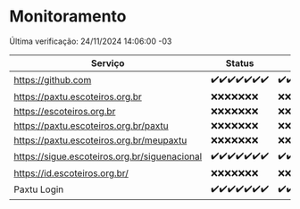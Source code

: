 # Monitoramento

Última verificação: 24/11/2024 14:06:00 -03

|Serviço|Status|Últimas 24h|
|---|---|---|
|https://github.com|<span title="2024-11-17: OK=23">✔️</span><span title="2024-11-18: OK=23">✔️</span><span title="2024-11-19: OK=23">✔️</span><span title="2024-11-20: OK=23">✔️</span><span title="2024-11-21: OK=23">✔️</span><span title="2024-11-22: OK=23">✔️</span><span title="2024-11-23: OK=16">✔️</span>|<span title="23/11/2024 14:07:00 -03 : 200">✔️</span><span title="23/11/2024 15:10:00 -03 : 200">✔️</span><span title="23/11/2024 16:05:00 -03 : 200">✔️</span><span title="23/11/2024 17:08:00 -03 : 200">✔️</span><span title="23/11/2024 18:07:00 -03 : 200">✔️</span><span title="23/11/2024 19:07:00 -03 : 200">✔️</span><span title="23/11/2024 20:07:00 -03 : 200">✔️</span><span title="23/11/2024 21:45:00 -03 : 200">✔️</span><span title="23/11/2024 23:22:00 -03 : 200">✔️</span><span title="24/11/2024 00:26:00 -03 : 200">✔️</span><span title="24/11/2024 01:11:00 -03 : 200">✔️</span><span title="24/11/2024 02:08:00 -03 : 200">✔️</span><span title="24/11/2024 03:11:00 -03 : 200">✔️</span><span title="24/11/2024 04:07:00 -03 : 200">✔️</span><span title="24/11/2024 05:10:00 -03 : 200">✔️</span><span title="24/11/2024 06:07:00 -03 : 200">✔️</span><span title="24/11/2024 07:09:00 -03 : 200">✔️</span><span title="24/11/2024 08:06:00 -03 : 200">✔️</span><span title="24/11/2024 09:14:00 -03 : 200">✔️</span><span title="24/11/2024 10:15:00 -03 : 200">✔️</span><span title="24/11/2024 11:07:00 -03 : 200">✔️</span><span title="24/11/2024 12:08:00 -03 : 200">✔️</span><span title="24/11/2024 13:09:00 -03 : 200">✔️</span><span title="24/11/2024 14:06:00 -03 : 200">✔️</span>|
|https://paxtu.escoteiros.org.br|<span title="2024-11-17: Falhas=23">❌</span><span title="2024-11-18: Falhas=23">❌</span><span title="2024-11-19: Falhas=23">❌</span><span title="2024-11-20: Falhas=23">❌</span><span title="2024-11-21: Falhas=23">❌</span><span title="2024-11-22: Falhas=23">❌</span><span title="2024-11-23: Falhas=16">❌</span>|<span title="23/11/2024 14:07:00 -03 : 403">❌</span><span title="23/11/2024 15:10:00 -03 : 403">❌</span><span title="23/11/2024 16:05:00 -03 : 403">❌</span><span title="23/11/2024 17:08:00 -03 : 403">❌</span><span title="23/11/2024 18:07:00 -03 : 403">❌</span><span title="23/11/2024 19:07:00 -03 : 403">❌</span><span title="23/11/2024 20:07:00 -03 : 403">❌</span><span title="23/11/2024 21:45:00 -03 : 403">❌</span><span title="23/11/2024 23:22:00 -03 : 403">❌</span><span title="24/11/2024 00:26:00 -03 : 403">❌</span><span title="24/11/2024 01:11:00 -03 : 403">❌</span><span title="24/11/2024 02:08:00 -03 : 403">❌</span><span title="24/11/2024 03:11:00 -03 : 403">❌</span><span title="24/11/2024 04:07:00 -03 : 403">❌</span><span title="24/11/2024 05:10:00 -03 : 403">❌</span><span title="24/11/2024 06:07:00 -03 : 403">❌</span><span title="24/11/2024 07:09:00 -03 : 403">❌</span><span title="24/11/2024 08:06:00 -03 : 403">❌</span><span title="24/11/2024 09:14:00 -03 : 403">❌</span><span title="24/11/2024 10:15:00 -03 : 403">❌</span><span title="24/11/2024 11:07:00 -03 : 403">❌</span><span title="24/11/2024 12:08:00 -03 : 403">❌</span><span title="24/11/2024 13:09:00 -03 : 403">❌</span><span title="24/11/2024 14:06:00 -03 : 403">❌</span>|
|https://escoteiros.org.br|<span title="2024-11-17: Falhas=23">❌</span><span title="2024-11-18: Falhas=23">❌</span><span title="2024-11-19: Falhas=23">❌</span><span title="2024-11-20: Falhas=23">❌</span><span title="2024-11-21: Falhas=23">❌</span><span title="2024-11-22: Falhas=23">❌</span><span title="2024-11-23: Falhas=16">❌</span>|<span title="23/11/2024 14:07:00 -03 : 403">❌</span><span title="23/11/2024 15:10:00 -03 : 403">❌</span><span title="23/11/2024 16:05:00 -03 : 403">❌</span><span title="23/11/2024 17:08:00 -03 : 403">❌</span><span title="23/11/2024 18:07:00 -03 : 403">❌</span><span title="23/11/2024 19:07:00 -03 : 403">❌</span><span title="23/11/2024 20:07:00 -03 : 403">❌</span><span title="23/11/2024 21:45:00 -03 : 403">❌</span><span title="23/11/2024 23:22:00 -03 : 403">❌</span><span title="24/11/2024 00:26:00 -03 : 403">❌</span><span title="24/11/2024 01:11:00 -03 : 403">❌</span><span title="24/11/2024 02:08:00 -03 : 403">❌</span><span title="24/11/2024 03:11:00 -03 : 403">❌</span><span title="24/11/2024 04:07:00 -03 : 403">❌</span><span title="24/11/2024 05:10:00 -03 : 403">❌</span><span title="24/11/2024 06:07:00 -03 : 403">❌</span><span title="24/11/2024 07:09:00 -03 : 403">❌</span><span title="24/11/2024 08:06:00 -03 : 403">❌</span><span title="24/11/2024 09:14:00 -03 : 403">❌</span><span title="24/11/2024 10:15:00 -03 : 403">❌</span><span title="24/11/2024 11:07:00 -03 : 403">❌</span><span title="24/11/2024 12:08:00 -03 : 403">❌</span><span title="24/11/2024 13:09:00 -03 : 403">❌</span><span title="24/11/2024 14:06:00 -03 : 403">❌</span>|
|https://paxtu.escoteiros.org.br/paxtu|<span title="2024-11-17: Falhas=23">❌</span><span title="2024-11-18: Falhas=23">❌</span><span title="2024-11-19: Falhas=23">❌</span><span title="2024-11-20: Falhas=23">❌</span><span title="2024-11-21: Falhas=23">❌</span><span title="2024-11-22: Falhas=23">❌</span><span title="2024-11-23: Falhas=16">❌</span>|<span title="23/11/2024 14:07:00 -03 : 403">❌</span><span title="23/11/2024 15:10:00 -03 : 403">❌</span><span title="23/11/2024 16:05:00 -03 : 403">❌</span><span title="23/11/2024 17:08:00 -03 : 403">❌</span><span title="23/11/2024 18:07:00 -03 : 403">❌</span><span title="23/11/2024 19:07:00 -03 : 403">❌</span><span title="23/11/2024 20:07:00 -03 : 403">❌</span><span title="23/11/2024 21:45:00 -03 : 403">❌</span><span title="23/11/2024 23:22:00 -03 : 403">❌</span><span title="24/11/2024 00:26:00 -03 : 403">❌</span><span title="24/11/2024 01:11:00 -03 : 403">❌</span><span title="24/11/2024 02:08:00 -03 : 403">❌</span><span title="24/11/2024 03:11:00 -03 : 403">❌</span><span title="24/11/2024 04:07:00 -03 : 403">❌</span><span title="24/11/2024 05:10:00 -03 : 403">❌</span><span title="24/11/2024 06:07:00 -03 : 403">❌</span><span title="24/11/2024 07:09:00 -03 : 403">❌</span><span title="24/11/2024 08:06:00 -03 : 403">❌</span><span title="24/11/2024 09:14:00 -03 : 403">❌</span><span title="24/11/2024 10:15:00 -03 : 403">❌</span><span title="24/11/2024 11:07:00 -03 : 403">❌</span><span title="24/11/2024 12:08:00 -03 : 403">❌</span><span title="24/11/2024 13:09:00 -03 : 403">❌</span><span title="24/11/2024 14:06:00 -03 : 403">❌</span>|
|https://paxtu.escoteiros.org.br/meupaxtu|<span title="2024-11-17: Falhas=23">❌</span><span title="2024-11-18: Falhas=23">❌</span><span title="2024-11-19: Falhas=23">❌</span><span title="2024-11-20: Falhas=23">❌</span><span title="2024-11-21: Falhas=23">❌</span><span title="2024-11-22: Falhas=23">❌</span><span title="2024-11-23: Falhas=16">❌</span>|<span title="23/11/2024 14:07:00 -03 : 403">❌</span><span title="23/11/2024 15:10:00 -03 : 403">❌</span><span title="23/11/2024 16:05:00 -03 : 403">❌</span><span title="23/11/2024 17:08:00 -03 : 403">❌</span><span title="23/11/2024 18:07:00 -03 : 403">❌</span><span title="23/11/2024 19:07:00 -03 : 403">❌</span><span title="23/11/2024 20:07:00 -03 : 403">❌</span><span title="23/11/2024 21:45:00 -03 : 403">❌</span><span title="23/11/2024 23:22:00 -03 : 403">❌</span><span title="24/11/2024 00:26:00 -03 : 403">❌</span><span title="24/11/2024 01:11:00 -03 : 403">❌</span><span title="24/11/2024 02:08:00 -03 : 403">❌</span><span title="24/11/2024 03:11:00 -03 : 403">❌</span><span title="24/11/2024 04:07:00 -03 : 403">❌</span><span title="24/11/2024 05:10:00 -03 : 403">❌</span><span title="24/11/2024 06:07:00 -03 : 403">❌</span><span title="24/11/2024 07:09:00 -03 : 403">❌</span><span title="24/11/2024 08:06:00 -03 : 403">❌</span><span title="24/11/2024 09:14:00 -03 : 403">❌</span><span title="24/11/2024 10:15:00 -03 : 403">❌</span><span title="24/11/2024 11:07:00 -03 : 403">❌</span><span title="24/11/2024 12:08:00 -03 : 403">❌</span><span title="24/11/2024 13:09:00 -03 : 403">❌</span><span title="24/11/2024 14:06:00 -03 : 403">❌</span>|
|https://sigue.escoteiros.org.br/siguenacional|<span title="2024-11-17: OK=23">✔️</span><span title="2024-11-18: OK=23">✔️</span><span title="2024-11-19: OK=23">✔️</span><span title="2024-11-20: OK=23">✔️</span><span title="2024-11-21: OK=23">✔️</span><span title="2024-11-22: OK=23">✔️</span><span title="2024-11-23: OK=16">✔️</span>|<span title="23/11/2024 14:07:00 -03 : 200">✔️</span><span title="23/11/2024 15:10:00 -03 : 200">✔️</span><span title="23/11/2024 16:05:00 -03 : 200">✔️</span><span title="23/11/2024 17:08:00 -03 : 200">✔️</span><span title="23/11/2024 18:07:00 -03 : 200">✔️</span><span title="23/11/2024 19:07:00 -03 : 200">✔️</span><span title="23/11/2024 20:07:00 -03 : 200">✔️</span><span title="23/11/2024 21:45:00 -03 : 200">✔️</span><span title="23/11/2024 23:22:00 -03 : 200">✔️</span><span title="24/11/2024 00:26:00 -03 : 200">✔️</span><span title="24/11/2024 01:11:00 -03 : 200">✔️</span><span title="24/11/2024 02:08:00 -03 : 200">✔️</span><span title="24/11/2024 03:11:00 -03 : 200">✔️</span><span title="24/11/2024 04:07:00 -03 : 200">✔️</span><span title="24/11/2024 05:10:00 -03 : 200">✔️</span><span title="24/11/2024 06:07:00 -03 : 200">✔️</span><span title="24/11/2024 07:09:00 -03 : 200">✔️</span><span title="24/11/2024 08:06:00 -03 : 200">✔️</span><span title="24/11/2024 09:14:00 -03 : 200">✔️</span><span title="24/11/2024 10:15:00 -03 : 200">✔️</span><span title="24/11/2024 11:07:00 -03 : 200">✔️</span><span title="24/11/2024 12:08:00 -03 : 200">✔️</span><span title="24/11/2024 13:09:00 -03 : 200">✔️</span><span title="24/11/2024 14:06:00 -03 : 200">✔️</span>|
|https://id.escoteiros.org.br/|<span title="2024-11-17: Falhas=23">❌</span><span title="2024-11-18: Falhas=23">❌</span><span title="2024-11-19: Falhas=23">❌</span><span title="2024-11-20: Falhas=23">❌</span><span title="2024-11-21: Falhas=23">❌</span><span title="2024-11-22: Falhas=23">❌</span><span title="2024-11-23: Falhas=16">❌</span>|<span title="23/11/2024 14:07:00 -03 : 403">❌</span><span title="23/11/2024 15:10:00 -03 : 403">❌</span><span title="23/11/2024 16:05:00 -03 : 403">❌</span><span title="23/11/2024 17:08:00 -03 : 403">❌</span><span title="23/11/2024 18:07:00 -03 : 403">❌</span><span title="23/11/2024 19:07:00 -03 : 403">❌</span><span title="23/11/2024 20:07:00 -03 : 403">❌</span><span title="23/11/2024 21:45:00 -03 : 403">❌</span><span title="23/11/2024 23:22:00 -03 : 403">❌</span><span title="24/11/2024 00:26:00 -03 : 403">❌</span><span title="24/11/2024 01:11:00 -03 : 403">❌</span><span title="24/11/2024 02:08:00 -03 : 403">❌</span><span title="24/11/2024 03:11:00 -03 : 403">❌</span><span title="24/11/2024 04:07:00 -03 : 403">❌</span><span title="24/11/2024 05:10:00 -03 : 403">❌</span><span title="24/11/2024 06:07:00 -03 : 403">❌</span><span title="24/11/2024 07:09:00 -03 : 403">❌</span><span title="24/11/2024 08:06:00 -03 : 403">❌</span><span title="24/11/2024 09:14:00 -03 : 403">❌</span><span title="24/11/2024 10:15:00 -03 : 403">❌</span><span title="24/11/2024 11:07:00 -03 : 403">❌</span><span title="24/11/2024 12:08:00 -03 : 403">❌</span><span title="24/11/2024 13:09:00 -03 : 403">❌</span><span title="24/11/2024 14:06:00 -03 : 403">❌</span>|
|Paxtu Login|<span title="2024-11-17: OK=23">✔️</span><span title="2024-11-18: OK=23">✔️</span><span title="2024-11-19: OK=23">✔️</span><span title="2024-11-20: OK=23">✔️</span><span title="2024-11-21: OK=23">✔️</span><span title="2024-11-22: OK=23">✔️</span><span title="2024-11-23: OK=16">✔️</span>|<span title="23/11/2024 14:07:00 -03 : 200">✔️</span><span title="23/11/2024 15:10:00 -03 : 200">✔️</span><span title="23/11/2024 16:05:00 -03 : 200">✔️</span><span title="23/11/2024 17:08:00 -03 : 200">✔️</span><span title="23/11/2024 18:07:00 -03 : 200">✔️</span><span title="23/11/2024 19:07:00 -03 : 200">✔️</span><span title="23/11/2024 20:07:00 -03 : 200">✔️</span><span title="23/11/2024 21:45:00 -03 : 200">✔️</span><span title="23/11/2024 23:22:00 -03 : 200">✔️</span><span title="24/11/2024 00:26:00 -03 : 200">✔️</span><span title="24/11/2024 01:11:00 -03 : 200">✔️</span><span title="24/11/2024 02:08:00 -03 : 200">✔️</span><span title="24/11/2024 03:11:00 -03 : 200">✔️</span><span title="24/11/2024 04:07:00 -03 : 200">✔️</span><span title="24/11/2024 05:10:00 -03 : 200">✔️</span><span title="24/11/2024 06:07:00 -03 : 200">✔️</span><span title="24/11/2024 07:09:00 -03 : 200">✔️</span><span title="24/11/2024 08:06:00 -03 : 200">✔️</span><span title="24/11/2024 09:14:00 -03 : 200">✔️</span><span title="24/11/2024 10:15:00 -03 : 200">✔️</span><span title="24/11/2024 11:07:00 -03 : 200">✔️</span><span title="24/11/2024 12:08:00 -03 : 200">✔️</span><span title="24/11/2024 13:09:00 -03 : 200">✔️</span><span title="24/11/2024 14:06:00 -03 : 200">✔️</span>|
